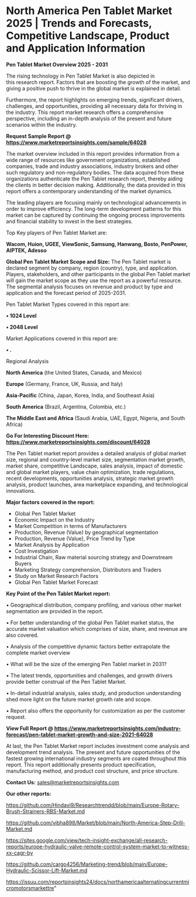 # North America Pen Tablet Market 2025 | Trends and Forecasts, Competitive Landscape, Product and Application Information

<Strong> Pen Tablet Market Overview 2025 - 2031</strong>

The rising technology in Pen Tablet Market is also depicted in this research report. Factors that are boosting the growth of the market, and giving a positive push to thrive in the global market is explained in detail.

Furthermore, the report highlights on emerging trends, significant drivers, challenges, and opportunities, providing all necessary data for thriving in the industry. This report market research offers a comprehensive perspective, including an in-depth analysis of the present and future scenarios within the industry.

<strong>Request Sample Report @ <a href=https://www.marketreportsinsights.com/sample/64028>https://www.marketreportsinsights.com/sample/64028</a></strong>

The market overview included in this report provides information from a wide range of resources like government organizations, established companies, trade and industry associations, industry brokers and other such regulatory and non-regulatory bodies. The data acquired from these organizations authenticate the Pen Tablet research report, thereby aiding the clients in better decision making. Additionally, the data provided in this report offers a contemporary understanding of the market dynamics.

The leading players are focusing mainly on technological advancements in order to improve efficiency. The long-term development patterns for this market can be captured by continuing the ongoing process improvements and financial stability to invest in the best strategies.

Top Key players of Pen Tablet Market are:

<strong>Wacom, Huion, UGEE, ViewSonic, Samsung, Hanwang, Bosto, PenPower, AIPTEK, Adesso</strong>

<strong><b>Global Pen Tablet Market Scope and Size:</b></strong>
The Pen Tablet market is declared segment by company, region (country), type, and application. Players, stakeholders, and other participants in the global Pen Tablet market will gain the market scope as they use the report as a powerful resource. The segmental analysis focuses on revenue and product by type and application and the forecast period of 2025-2031.

Pen Tablet Market Types covered in this report are:

<strong>• 1024 Level

• 2048 Level</strong>

Market Applications covered in this report are:

<strong>• .</strong> 

Regional Analysis

<strong>North America</strong> (the United States, Canada, and Mexico)

<strong>Europe</strong> (Germany, France, UK, Russia, and Italy)

<strong>Asia-Pacific</strong> (China, Japan, Korea, India, and Southeast Asia)

<strong>South America</strong> (Brazil, Argentina, Colombia, etc.)

<strong>The Middle East and Africa</strong> (Saudi Arabia, UAE, Egypt, Nigeria, and South Africa)

<strong>Go For Interesting Discount Here: <a href=https://www.marketreportsinsights.com/discount/64028>https://www.marketreportsinsights.com/discount/64028</a></strong>

The Pen Tablet market report provides a detailed analysis of global market size, regional and country-level market size, segmentation market growth, market share, competitive Landscape, sales analysis, impact of domestic and global market players, value chain optimization, trade regulations, recent developments, opportunities analysis, strategic market growth analysis, product launches, area marketplace expanding, and technological innovations.

<strong><b>Major factors covered in the report:</b></strong>
<ul>
  <li>Global Pen Tablet Market </li>
  <li>Economic Impact on the Industry</li>
  <li>Market Competition in terms of Manufacturers</li>
  <li>Production, Revenue (Value) by geographical segmentation</li>
  <li>Production, Revenue (Value), Price Trend by Type</li>
  <li>Market Analysis by Application</li>
  <li>Cost Investigation</li>
  <li>Industrial Chain, Raw material sourcing strategy and Downstream Buyers</li>
  <li>Marketing Strategy comprehension, Distributors and Traders</li>
  <li>Study on Market Research Factors</li>
  <li>Global Pen Tablet Market Forecast</li>
</ul>

<strong><b>Key Point of the Pen Tablet Market report:</b></strong>

• Geographical distribution, company profiling, and various other market segmentation are provided in the report.

• For better understanding of the global Pen Tablet market status, the accurate market valuation which comprises of size, share, and revenue are also covered.

• Analysis of the competitive dynamic factors better extrapolate the complete market overview

• What will be the size of the emerging Pen Tablet market in 2031?

• The latest trends, opportunities and challenges, and growth drivers provide better construal of the Pen Tablet Market.

• In-detail industrial analysis, sales study, and production understanding shed more light on the future market growth rate and scope.

• Report also offers the opportunity for customization as per the customer request.

<strong><b>View Full Report @ <a href=https://www.marketreportsinsights.com/industry-forecast/pen-tablet-market-growth-and-size-2021-64028>https://www.marketreportsinsights.com/industry-forecast/pen-tablet-market-growth-and-size-2021-64028</a></b></strong>


At last, the Pen Tablet Market report includes investment come analysis and development trend analysis. The present and future opportunities of the fastest growing international industry segments are coated throughout this report. This report additionally presents product specification, manufacturing method, and product cost structure, and price structure.

<strong>Contact Us:</strong>
sales@marketreportsinsights.com

<strong>Our other reports:</strong>

<a href=https://github.com/Hindavi9/Researchtrendd/blob/main/Europe-Rotary-Brush-Strainers-RBS-Market.md>https://github.com/Hindavi9/Researchtrendd/blob/main/Europe-Rotary-Brush-Strainers-RBS-Market.md</a>

<a href=https://github.com/vibha898/Market/blob/main/North-America-Step-Drill-Market.md>https://github.com/vibha898/Market/blob/main/North-America-Step-Drill-Market.md</a>

<a href=https://sites.google.com/view/tech-insight-exchange/all-research-reports/europe-hydraulic-valve-remote-control-system-market-to-witness-xx-cagr-by>https://sites.google.com/view/tech-insight-exchange/all-research-reports/europe-hydraulic-valve-remote-control-system-market-to-witness-xx-cagr-by</a>

<a href=https://github.com/cargo4256/Marketing-trend/blob/main/Europe-Hydraulic-Scissor-Lift-Market.md>https://github.com/cargo4256/Marketing-trend/blob/main/Europe-Hydraulic-Scissor-Lift-Market.md</a>

<a href=https://issuu.com/reportsinsights24/docs/northamericaalternatingcurrentmicromotorsmarkettre>https://issuu.com/reportsinsights24/docs/northamericaalternatingcurrentmicromotorsmarkettre</a>"
